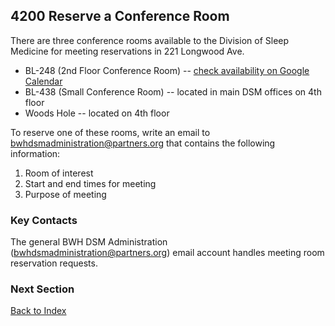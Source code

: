 ## 4200 Reserve a Conference Room

There are three conference rooms available to the Division of Sleep Medicine for meeting reservations in 221 Longwood Ave.

* BL-248 (2nd Floor Conference Room) -- [check availability on Google Calendar](https://www.google.com/calendar/embed?src=mvjrlc6622kfbhjkfie552te4g%40group.calendar.google.com&ctz=America/New_York)
* BL-438 (Small Conference Room) -- located in main DSM offices on 4th floor
* Woods Hole -- located on 4th floor

To reserve one of these rooms, write an email to bwhdsmadministration@partners.org that contains the following information:

1. Room of interest
2. Start and end times for meeting
3. Purpose of meeting


### Key Contacts

The general BWH DSM Administration (bwhdsmadministration@partners.org) email account handles meeting room reservation requests.


### Next Section

[Back to Index](https://github.com/sleepepi/howto/blob/master/README.md)

